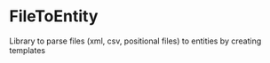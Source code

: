 # FileToEntity
Library to parse files (xml, csv, positional files) to entities by creating templates
